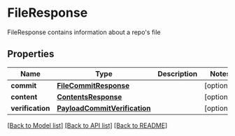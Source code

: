 # FileResponse

FileResponse contains information about a repo's file

## Properties
Name | Type | Description | Notes
------------ | ------------- | ------------- | -------------
**commit** | [**FileCommitResponse**](FileCommitResponse.md) |  | [optional] 
**content** | [**ContentsResponse**](ContentsResponse.md) |  | [optional] 
**verification** | [**PayloadCommitVerification**](PayloadCommitVerification.md) |  | [optional] 

[[Back to Model list]](../README.md#documentation-for-models) [[Back to API list]](../README.md#documentation-for-api-endpoints) [[Back to README]](../README.md)



